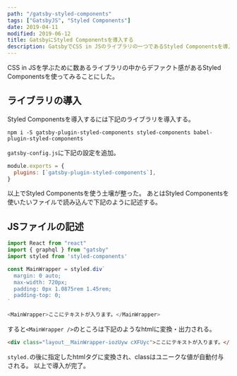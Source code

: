 ```yaml
---
path: "/gatsby-styled-components"
tags: ["GatsbyJS", "Styled Components"]
date: 2019-04-11
modified: 2019-06-12
title: GatsbyにStyled Componentsを導入する
description: GatsbyでCSS in JSのライブラリの一つであるStyled Componentsを導入する方法を紹介しています。
---
```


CSS in JSを学ぶために数あるライブラリの中からデファクト感があるStyled Componentsを使ってみることにした。


## ライブラリの導入
Styled Componentsを導入するには下記のライブラリを導入する。

```shell
npm i -S gatsby-plugin-styled-components styled-components babel-plugin-styled-components
```

`gatsby-config.js`に下記の設定を追加。

```javascript
module.exports = {
  plugins: [`gatsby-plugin-styled-components`],
}
```

以上でStyled Componentsを使う土壌が整った。
あとはStyled Componentsを使いたいファイルで読み込んで下記のように記述する。

## JSファイルの記述

```javascript
import React from "react"
import { graphql } from "gatsby"
import styled from 'styled-components'

const MainWrapper = styled.div`
  margin: 0 auto;
  max-width: 720px;
  padding: 0px 1.0875rem 1.45rem;
  padding-top: 0;
`

<MainWrapper>ここにテキストが入ります。</MainWrapper>
```

すると`<MainWrapper />`のところは下記のようなhtmlに変換・出力される。

```html
<div class="layout__MainWrapper-iozUyw cXFUyc">ここにテキストが入ります。</div>
```

`styled.`の後に指定したhtmlタグに変換され、classはユニークな値が自動付与される。
以上で導入が完了。

